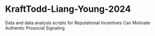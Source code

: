 # KraftTodd-Liang-Young-2024
Data and data analysis scripts for Reputational Incentives Can Motivate Authentic Prosocial Signaling
